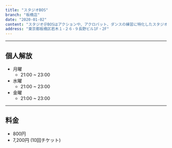```yaml
---
title: "スタジオBOS"
branch: "板橋店"
date: "2020-01-02"
content: "スタジオ＠BOSはアクションや、アクロバット、ダンスの練習に特化したスタジオです。本格アクションスクール他、多数教室開設しています。怪我をしにくく、安心して練習できる環境をご提供します。アクション、アクロバット、ダンス以外にも様々の用途に対応出来るスタジオです。是非ご利用ください！"
address: "東京都板橋区若木１-２６-９長野ビル1F・2F"
---
```


---
## 個人解放
- 月曜 
    - 21:00 ~ 23:00
- 水曜 
    - 21:00 ~ 23:00
- 金曜 
    - 21:00 ~ 23:00

---
## 料金
- 800円
- 7,200円 (10回チケット)